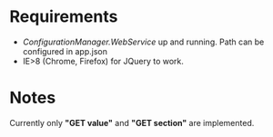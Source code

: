 # Requirements
* _ConfigurationManager.WebService_ up and running. Path can be configured in app.json
* IE>8 (Chrome, Firefox) for JQuery to work.

# Notes

Currently only __"GET value"__ and __"GET section"__ are implemented.